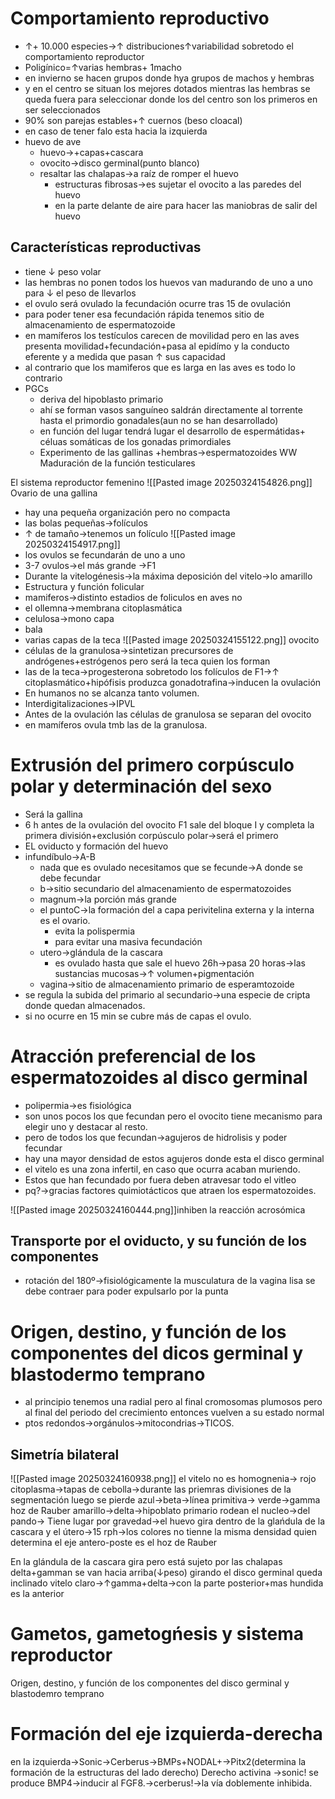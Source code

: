 # Comportamiento reproductivo
- ↑+ 10.000 especies→↑ distribuciones↑variabilidad sobretodo el comportamiento reproductor
- Poligínico=↑varias hembras+ 1macho
- en invierno se hacen grupos donde hya grupos de machos  y hembras
- y en el centro se situan los mejores dotados mientras las hembras se queda fuera para seleccionar donde los del centro son los primeros en ser seleccionados
- 90% son parejas estables+↑ cuernos (beso cloacal)
- en caso de tener falo esta hacia la izquierda
- huevo de ave
	- huevo→+capas+cascara
	- ovocito→disco germinal(punto blanco)
	- resaltar las chalapas→a raíz de romper el huevo
		- estructuras fibrosas→es sujetar el ovocito a las  paredes del huevo
		- en la parte delante de aire para hacer las maniobras de salir del huevo

## Características reproductivas
- tiene ↓ peso volar 
- las hembras no ponen todos los huevos van madurando de uno a uno para ↓ el peso de llevarlos
- el ovulo será ovulado la fecundación ocurre tras 15 de ovulación
- para poder tener esa fecundación rápida tenemos sitio de almacenamiento de espermatozoide 
- en mamíferos los testículos carecen de movilidad pero en las aves presenta movilidad+fecundación+pasa  al epidímo y  la conducto  eferente y a medida que pasan ↑ sus capacidad
- al contrario que los mamìferos que es larga  en las aves es todo lo contrario
- PGCs
	- deriva del hipoblasto primario
	- ahí se forman vasos sanguíneo saldrán directamente al torrente hasta el primordio gonadales(aun no se han desarrollado)
	- en función del  lugar tendrá lugar el desarrollo de espermátidas+ céluas somáticas de los  gonadas primordiales
	- Experimento de las gallinas +hembras→espermatozoides WW 
Maduración de la función
testiculares 

El sistema reproductor femenino
![[Pasted image 20250324154826.png]]
Ovario de una gallina
- hay una pequeña organización pero no compacta
- las bolas pequeñas→folículos 
- ↑  de tamaño→tenemos un folículo ![[Pasted image 20250324154917.png]]
- los ovulos se fecundarán de uno a uno 
- 3-7 ovulos→el más grande →F1
- Durante la vitelogénesis→la máxima deposición del vitelo→lo amarillo
- Estructura y función folicular
- mamiferos→distinto estadios de  foliculos en aves no
- el ollemna→membrana  citoplasmática
- celulosa→mono capa
- bala
- varias capas de la teca
![[Pasted image 20250324155122.png]]
ovocito
- células de la granulosa→sintetizan precursores de  andrógenes+estrógenos pero será la teca quien los forman
- las de la teca→progesterona sobretodo los folículos de F1→↑ citoplasmático+hipófisis produzca gonadotrafina→inducen la ovulación
- En humanos no se alcanza tanto volumen.
- Interdigitalizaciones→IPVL
- Antes de la ovulación las células de  granulosa  se separan del ovocito
- en mamíferos ovula tmb las de la granulosa.

# Extrusión del primero corpúsculo polar y determinación del sexo
- Será la gallina
- 6 h antes de la ovulación del  ovocito F1 sale del bloque I y completa la primera división+exclusión corpúsculo polar→será el primero
- EL oviducto y formación del huevo
- infundíbulo→A-B
	- nada que es ovulado necesitamos que se fecunde→A donde se debe fecundar
	- b→sitio secundario del almacenamiento de espermatozoides
	- magnum→la porción más grande
	- el puntoC→la formación del a capa perivitelina externa y la interna es el ovario.
		- evita la polispermia
		- para evitar una masiva fecundación
	- utero→glándula de la cascara
		- es ovulado hasta que sale el huevo 26h→pasa 20 horas→las sustancias mucosas→↑ volumen+pigmentación 
	- vagina→sitio de almacenamiento primario de esperamtozoide
- se regula la subida del primario al secundario→una especie de cripta donde quedan almacenados.
 - si no ocurre en 15 min se cubre más de capas el ovulo.
 
# Atracción preferencial de los espermatozoides al disco germinal
- polipermia→es fisiológica
- son unos pocos los que fecundan pero el ovocito tiene mecanismo para elegir uno y destacar al resto.
- pero de todos los que fecundan→agujeros de hidrolisis y poder fecundar
- hay una mayor densidad de estos agujeros donde esta el disco germinal
- el vitelo es una zona infertil, en caso que ocurra acaban muriendo.
- Estos que  han fecundado por fuera deben atravesar todo el vitleo
- pq?→gracias factores quimiotácticos que atraen los espermatozoides.

![[Pasted image 20250324160444.png]]inhiben la reacción acrosómica

## Transporte por el  oviducto, y su función de los componentes

- rotación del 180º→fisiológicamente la musculatura de la vagina lisa se debe contraer para poder expulsarlo por la punta

# Origen, destino, y función de los componentes del dicos germinal y blastodermo temprano
- al principio tenemos una radial pero al final cromosomas plumosos pero al final del periodo del crecimiento entonces vuelven a su estado normal
- ptos redondos→orgánulos→mitocondrias→TICOS.
## Simetría bilateral
![[Pasted image 20250324160938.png]]
el vitelo no es homognenia→
rojo citoplasma→tapas de cebolla→durante las priemras divisiones de la segmentación luego se pierde
azul→beta→línea primitiva→
verde→gamma
	hoz de Rauber
amarillo→delta→hipoblato primario
rodean el nucleo→del pando→
Tiene lugar por gravedad→el huevo gira dentro de la glańdula de la cascara y el útero→15 rph→los colores no tienne la misma densidad
quien determina el eje antero-poste es el hoz de Rauber

En la glándula de la cascara gira pero está sujeto por las chalapas
delta+gamman se van hacia arriba(↓peso) girando el disco germinal queda inclinado 
vitelo claro→↑gamma+delta→con la parte posterior+mas hundida es la anterior

# Gametos, gametogńesis y sistema reproductor 
Origen, destino, y función de los componentes del disco germinal y blastodemro temprano

# Formación del  eje izquierda-derecha

en la izquierda→Sonic→Cerberus→BMPs+NODAL+→Pitx2(determina la formación de la estructuras del lado derecho)
Derecho
	activina →sonic! se produce BMP4→inducir al FGF8.→cerberus!→la vía doblemente inhibida.